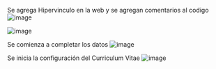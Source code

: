 Se agrega Hipervinculo en la web y se agregan comentarios al codigo 
![image](https://github.com/aflanog/ejercicio2/assets/161521534/659f347a-31d0-4ae8-afae-42a4fbd187f5)

![image](https://github.com/aflanog/ejercicio2/assets/161521534/a1a33217-50d0-4608-b852-4ec154f3862c)

Se comienza a completar los datos 
![image](https://github.com/aflanog/ejercicio2/assets/161521534/f5b9f4ef-eed7-435f-be0d-debb591fa475)

Se inicia la configuración del Curriculum Vitae
![image](https://github.com/aflanog/ejercicio2/assets/161521534/1c94a070-9677-4d66-b7f4-fe2b8832b7e5)

